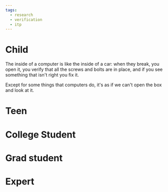 ```yaml
---
tags:
  - research
  - verification
  - itp
---
```



# Child
The inside of a computer is like the inside of a car: when they break, you open it, you verify that all the screws and bolts are in place, and if you see something that isn't right you fix it.

Except for some things that computers do, it's as if we can't open the box and look at it. 

# Teen

# College Student

# Grad student

# Expert